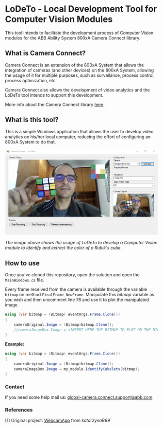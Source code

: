 # LoDeTo - Local Development Tool for Computer Vision Modules

This tool intends to facilitate the development process of Computer Vision modules for the ABB Ability System 800xA Camera Connect library.

## What is Camera Connect?

Camera Connect is an extension of the 800xA System that allows the integration of cameras (and other devices) on the 800xA System, allowing the usage of it for multiple purposes, such as surveilance, process control, process optimization, etc.

Camera Connect also allows the development of video analytics and the LoDeTo tool intends to support this development.

More info about the Camera Connect library [here](https://share.library.abb.com/api/v4?cid=Root&q=4hzm0000).

## What is this tool?

This is a simple Windows application that allows the user to develop video analytics on his/her local computer, reducing the effort of configuring an 800xA System to do that.

![Example of usage](./readme_images/MainForm.png)

*The image above shows the usage of LoDeTo to develop a Computer Vision module to identify and extract the color of a Rubik's cube.*

## How to use

Once you've cloned this repository, open the solution and open the `MainWindows.cs` file.

Every frame received from the camera is available through the variable `bitmap` on method `FinalFrame_NewFrame`. Manipulate this *bitmap* variable as you wish and then uncomment line 78 and use it to plot the manipulated image.

```c#
using (var bitmap = (Bitmap) eventArgs.Frame.Clone())
{
    cameraOriginal.Image = (Bitmap)bitmap.Clone();
    //cameraImageBox.Image = <INSERT HERE THE BITMAP TO PLOT ON THE BIG IMAGE BOX>; <<<<<<
}
```

**Example:**

```c#
using (var bitmap = (Bitmap) eventArgs.Frame.Clone())
{
    cameraOriginal.Image = (Bitmap)bitmap.Clone();
    cameraImageBox.Image = my_module.IdentifyCubelets(bitmap);
}
```

### Contact

If you need some help mail us: global-camera.connect.support@abb.com

### References

[1] Original project: [WebcamApp](https://github.com/katarzynaB99/WebcamApp) from *katarzynaB99*